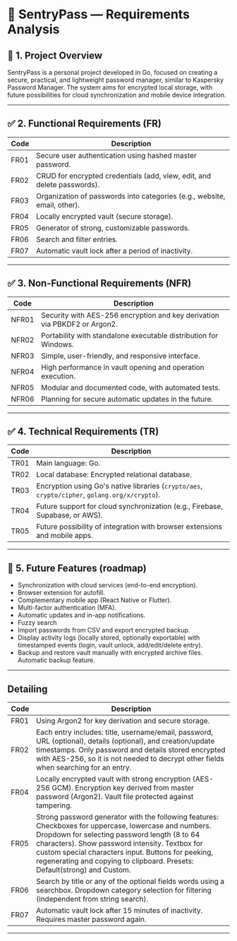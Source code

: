 # 📜 SentryPass — Requirements Analysis

## 📖 1. Project Overview
SentryPass is a personal project developed in Go, focused on creating a secure, practical, and lightweight password manager, similar to Kaspersky Password Manager. The system aims for encrypted local storage, with future possibilities for cloud synchronization and mobile device integration.

---

## ✅ 2. Functional Requirements (FR)

| Code  | Description                                                                                      |
|-------|--------------------------------------------------------------------------------------------------|
| FR01  | Secure user authentication using hashed master password.                                                 |
| FR02  | CRUD for encrypted credentials (add, view, edit, and delete passwords).                                    |
| FR03  | Organization of passwords into categories (e.g., website, email, other).               |
| FR04  | Locally encrypted vault (secure storage).                                                        |
| FR05  | Generator of strong, customizable passwords.     |
| FR06  | Search and filter entries.                                                                     |
| FR07  | Automatic vault lock after a period of inactivity.                                               |

---

## ✅ 3. Non-Functional Requirements (NFR)

| Code  | Description                                                                                      |
|-------|--------------------------------------------------------------------------------------------------|
| NFR01 | Security with AES-256 encryption and key derivation via PBKDF2 or Argon2.                        |
| NFR02 | Portability with standalone executable distribution for Windows.                                 |
| NFR03 | Simple, user-friendly, and responsive interface.               |
| NFR04 | High performance in vault opening and operation execution.                                       |
| NFR05 | Modular and documented code, with automated tests.                                               |
| NFR06 | Planning for secure automatic updates in the future.                                             |

---

## ✅ 4. Technical Requirements (TR)

| Code  | Description                                                                                                   |
|-------|-------------------------------------------------------------------------------------------------------------|
| TR01  | Main language: Go.                                                                                           |
| TR02  | Local database: Encrypted relational database.                                                             |
| TR03  | Encryption using Go's native libraries (`crypto/aes`, `crypto/cipher`, `golang.org/x/crypto`).               |
| TR04  | Future support for cloud synchronization (e.g., Firebase, Supabase, or AWS).                                 |
| TR05  | Future possibility of integration with browser extensions and mobile apps.                                   |

---

## 🚀 5. Future Features (roadmap)

- Synchronization with cloud services (end-to-end encryption).  
- Browser extension for autofill.  
- Complementary mobile app (React Native or Flutter).  
- Multi-factor authentication (MFA).  
- Automatic updates and in-app notifications.  
- Fuzzy search
- Import passwords from CSV and export encrypted backup.
- Display activity logs (locally stored, optionally exportable) with timestamped events (login, vault unlock, add/edit/delete entry).
- Backup and restore vault manually with encrypted archive files. Automatic backup feature.

---

## Detailing

| Code  | Description                                                                                      |
|-------|--------------------------------------------------------------------------------------------------|
| FR01  | Using Argon2 for key derivation and secure storage.                                |
| FR02  | Each entry includes: title, username/email, password, URL (optional), details (optional), and creation/update timestamps. Only password and details stored encrypted with AES-256, so it is not needed to decrypt other fields when searching for an entry.              |           |
| FR04  | Locally encrypted vault with strong encryption (AES-256 GCM). Encryption key derived from master password (Argon2). Vault file protected against tampering.                                                   |
| FR05  | Strong password generator with the following features: Checkboxes for uppercase, lowercase and numbers. Dropdown for selecting password length (8 to 64 characters). Show password intensity. Textbox for custom special characters input. Buttons for peeking, regenerating and copying to clipboard. Presets: Default(strong) and Custom.    |
| FR06  | Search by title or any of the optional fields words using a searchbox. Dropdown category selection for filtering (independent from string search).                                                             |
| FR07  | Automatic vault lock after 15 minutes of inactivity. Requires master password again.                                              |

---
